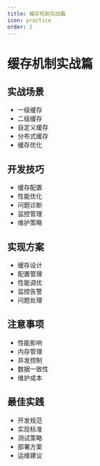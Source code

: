 ```yaml
---
title: 缓存机制实战篇
icon: practice
order: 2
---
```


# 缓存机制实战篇

## 实战场景
- 一级缓存
- 二级缓存
- 自定义缓存
- 分布式缓存
- 缓存优化

## 开发技巧
- 缓存配置
- 性能优化
- 问题诊断
- 监控管理
- 维护策略

## 实现方案
- 缓存设计
- 配置管理
- 性能调优
- 监控告警
- 问题处理

## 注意事项
- 性能影响
- 内存管理
- 并发控制
- 数据一致性
- 维护成本

## 最佳实践
- 开发规范
- 实现标准
- 测试策略
- 部署方案
- 运维建议
